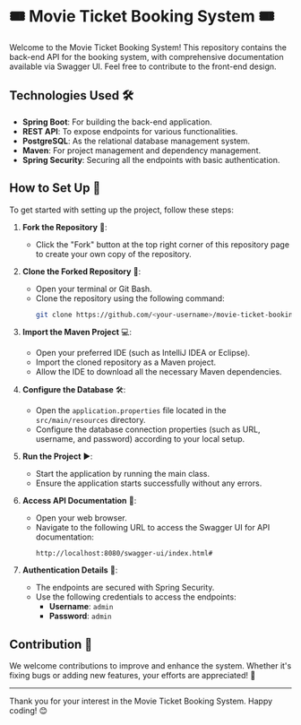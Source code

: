 # 🎟️ Movie Ticket Booking System 🎟️

Welcome to the Movie Ticket Booking System! This repository contains the back-end API for the booking system, with comprehensive documentation available via Swagger UI. Feel free to contribute to the front-end design.

## Technologies Used 🛠️

- **Spring Boot**: For building the back-end application.
- **REST API**: To expose endpoints for various functionalities.
- **PostgreSQL**: As the relational database management system.
- **Maven**: For project management and dependency management.
- **Spring Security**: Securing all the endpoints with basic authentication.

## How to Set Up 🚀

To get started with setting up the project, follow these steps:

1. **Fork the Repository** 🍴:
   - Click the "Fork" button at the top right corner of this repository page to create your own copy of the repository.

2. **Clone the Forked Repository** 📂:
   - Open your terminal or Git Bash.
   - Clone the repository using the following command:
     ```bash
     git clone https://github.com/<your-username>/movie-ticket-booking-system.git
     ```

3. **Import the Maven Project** 💻:
   - Open your preferred IDE (such as IntelliJ IDEA or Eclipse).
   - Import the cloned repository as a Maven project.
   - Allow the IDE to download all the necessary Maven dependencies.

4. **Configure the Database** 🛠️:
   - Open the `application.properties` file located in the `src/main/resources` directory.
   - Configure the database connection properties (such as URL, username, and password) according to your local setup.

5. **Run the Project** ▶️:
   - Start the application by running the main class.
   - Ensure the application starts successfully without any errors.

6. **Access API Documentation** 📖:
   - Open your web browser.
   - Navigate to the following URL to access the Swagger UI for API documentation:
     ```
     http://localhost:8080/swagger-ui/index.html#
     ```

7. **Authentication Details** 🔑:
   - The endpoints are secured with Spring Security.
   - Use the following credentials to access the endpoints:
     - **Username**: `admin`
     - **Password**: `admin`

## Contribution 🤝

We welcome contributions to improve and enhance the system. Whether it's fixing bugs or adding new features, your efforts are appreciated! 🎉

---

Thank you for your interest in the Movie Ticket Booking System. Happy coding! 😊
